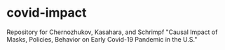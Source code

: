 # covid-impact
Repository for Chernozhukov, Kasahara, and Schrimpf "Causal Impact of Masks, Policies, Behavior on Early Covid-19 Pandemic in the U.S."
